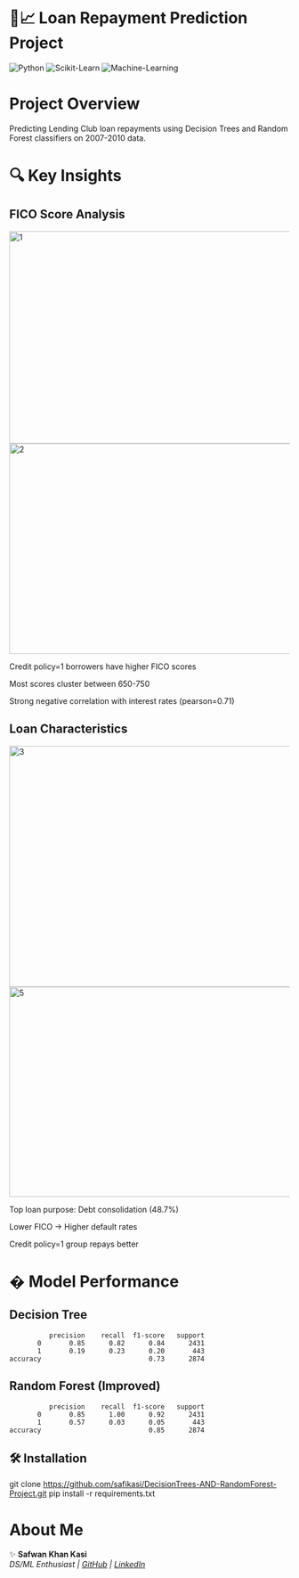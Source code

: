 # 🌳📈 Loan Repayment Prediction Project
![Python](https://img.shields.io/badge/Python-%E2%9D%A4%EF%B8%8F%203.8%2B-blue)
![Scikit-Learn](https://img.shields.io/badge/Scikit--Learn-%F0%9F%94%8E%201.2%2B-orange)
![Machine-Learning](https://img.shields.io/badge/Machine--Learning-blue)

# Project Overview
Predicting Lending Club loan repayments using Decision Trees and Random Forest classifiers on 2007-2010 data.

# 🔍 Key Insights

## FICO Score Analysis

<img width="582" height="381" alt="1" src="https://github.com/user-attachments/assets/52891cef-e62d-4851-8ac2-129a0faa76c6" />

<img width="577" height="378" alt="2" src="https://github.com/user-attachments/assets/f85d0ef7-48fc-480a-acd0-97da6aa39a4d" />

Credit policy=1 borrowers have higher FICO scores

Most scores cluster between 650-750

Strong negative correlation with interest rates (pearson=0.71)

## Loan Characteristics

<img width="637" height="433" alt="3" src="https://github.com/user-attachments/assets/070b9a4b-cc2c-4dcb-be4c-74523b4c598a" />

<img width="721" height="377" alt="5" src="https://github.com/user-attachments/assets/5d679a82-baf3-4b88-b852-e7ed9d782987" />

Top loan purpose: Debt consolidation (48.7%)

Lower FICO → Higher default rates

Credit policy=1 group repays better

# � Model Performance

## Decision Tree

              precision    recall  f1-score   support
           0       0.85      0.82      0.84      2431
           1       0.19      0.23      0.20       443
    accuracy                           0.73      2874

## Random Forest (Improved)

              precision    recall  f1-score   support
           0       0.85      1.00      0.92      2431
           1       0.57      0.03      0.05       443
    accuracy                           0.85      2874

## 🛠️ Installation

git clone https://github.com/safikasi/DecisionTrees-AND-RandomForest-Project.git
pip install -r requirements.txt

# About Me

✨ **Safwan Khan Kasi**  
*DS/ML Enthusiast | [GitHub](https://github.com/safikasi) | [LinkedIn](https://www.linkedin.com/in/safwan-kasi-2b5358292/)*
